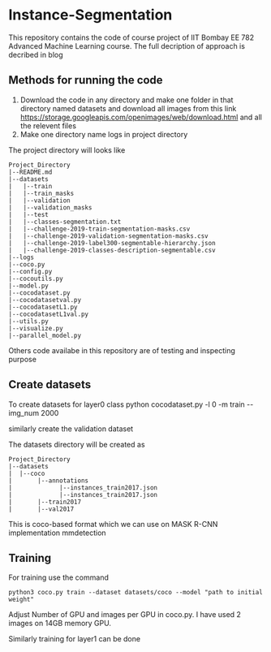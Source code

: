# Instance-Segmentation

This repository contains the code of course project of IIT Bombay EE 782 Advanced Machine Learning course.
The full decription of approach is decribed in blog

## Methods for running the code
1. Download the code in any directory and make one folder in that directory named datasets and download all images from this link https://storage.googleapis.com/openimages/web/download.html and all the relevent files
2. Make one directory name logs in project directory

The project directory will looks like
```
Project_Directory
|--README.md
|--datasets
|   |--train
|   |--train_masks
|   |--validation
|   |--validation_masks
|   |--test
|   |--classes-segmentation.txt
|   |--challenge-2019-train-segmentation-masks.csv
|   |--challenge-2019-validation-segmentation-masks.csv
|   |--challenge-2019-label300-segmentable-hierarchy.json
|   |--challenge-2019-classes-description-segmentable.csv
|--logs
|--coco.py
|--config.py
|--cocoutils.py
|--model.py
|--cocodataset.py
|--cocodatasetval.py
|--cocodatasetL1.py
|--cocodatasetL1val.py
|--utils.py
|--visualize.py
|--parallel_model.py
```
Others code availabe in this repository are of testing and inspecting purpose

## Create datasets
To create datasets for layer0 class
python cocodataset.py -l 0 -m train --img_num 2000

similarly create the validation dataset

The datasets directory will be created as
```
Project_Directory
|--datasets
|  |--coco
|       |--annotations
|             |--instances_train2017.json
|             |--instances_train2017.json
|       |--train2017
|       |--val2017
```
This is coco-based format which we can use on MASK R-CNN implementation mmdetection
## Training
For training use the command
```
python3 coco.py train --dataset datasets/coco --model "path to initial weight"
```
Adjust Number of GPU and images per GPU in coco.py. I have used 2 images on 14GB memory GPU.

Similarly training for layer1 can be done
